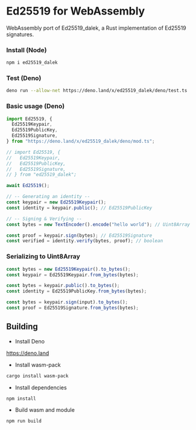# Ed25519 for WebAssembly

WebAssembly port of Ed25519_dalek, a Rust implementation of Ed25519 signatures.

### Install (Node)

```bash
npm i ed25519_dalek
```

### Test (Deno)

```bash
deno run --allow-net https://deno.land/x/ed25519_dalek/deno/test.ts
```

### Basic usage (Deno)

```typescript
import Ed25519, {
  Ed25519Keypair,
  Ed25519PublicKey,
  Ed25519Signature,
} from "https://deno.land/x/ed25519_dalek/deno/mod.ts";

// import Ed25519, {
//   Ed25519Keypair,
//   Ed25519PublicKey,
//   Ed25519Signature,
// } from "ed25519_dalek";

await Ed25519();

// -- Generating an identity --
const keypair = new Ed25519Keypair();
const identity = keypair.public(); // Ed25519PublicKey

// -- Signing & Verifying --
const bytes = new TextEncoder().encode("hello world"); // Uint8Array

const proof = keypair.sign(bytes); // Ed25519Signature
const verified = identity.verify(bytes, proof); // boolean
```

### Serializing to Uint8Array

```typescript
const bytes = new Ed25519Keypair().to_bytes();
const keypair = Ed25519Keypair.from_bytes(bytes);
```

```typescript
const bytes = keypair.public().to_bytes();
const identity = Ed25519PublicKey.from_bytes(bytes);
```

```typescript
const bytes = keypair.sign(input).to_bytes();
const proof = Ed25519Signature.from_bytes(bytes);
```

## Building

- Install Deno

https://deno.land

- Install wasm-pack

```bash
cargo install wasm-pack
```

- Install dependencies

```bash
npm install
```

- Build wasm and module

```bash
npm run build
```
